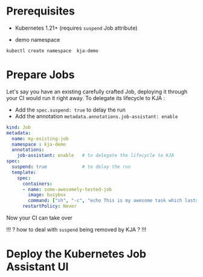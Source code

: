 # Prerequisites

* Kubernetes 1.21+ (requires `suspend` Job attribute)

* demo namespace
```
kubectl create namespace  kja-demo
```

# Prepare Jobs

Let's say you have an existing carefully crafted Job, deploying it through your
CI would run it right away. To delegate its lifecycle to KJA : 
* Add the `spec.suspend: true` to delay the run
* Add the annotation `metadata.annotations.job-assistant: enable`
```yaml
kind: Job
metadata:
  name: my-existing-job
  namespace : kja-demo
  annotations:
    job-assistant: enable   # to delegate the lifecycle to KJA
spec:
  suspend: true             # to delay the run
  template:
    spec:
      containers:
      - name: some-awesomely-tested-job
        image: busybox
        command: ["sh", "-c", "echo This is my awesome task which lasts 5 seconds!; sleep 5; This is the end of my awesome task"]
      restartPolicy: Never
```
Now your CI can take over


!!!
? how to deal with `suspend` being removed by KJA ?
!!!

# Deploy the Kubernetes Job Assistant UI




